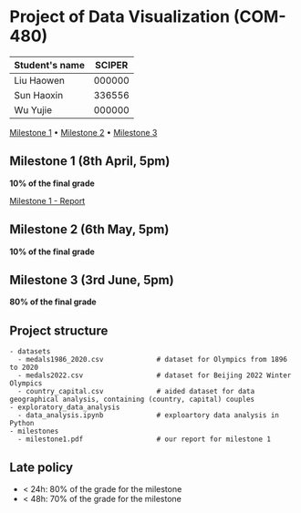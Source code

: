 # Project of Data Visualization (COM-480)

| Student's name | SCIPER |
| -------------- | ------ |
| Liu Haowen | 000000 |
| Sun Haoxin | 336556 |
| Wu Yujie | 000000 |

[Milestone 1](#milestone-1) • [Milestone 2](#milestone-2) • [Milestone 3](#milestone-3)

## Milestone 1 (8th April, 5pm)

**10% of the final grade**

[Milestone 1 - Report](milestones/milestone1.pdf)

## Milestone 2 (6th May, 5pm)

**10% of the final grade**


## Milestone 3 (3rd June, 5pm)

**80% of the final grade**


## Project structure

```
- datasets
  - medals1986_2020.csv             # dataset for Olympics from 1896 to 2020
  - medals2022.csv                  # dataset for Beijing 2022 Winter Olympics
  - country_capital.csv             # aided dataset for data geographical analysis, containing (country, capital) couples
- exploratory_data_analysis
  - data_analysis.ipynb             # exploartory data analysis in Python
- milestones
  - milestone1.pdf                  # our report for milestone 1
```


## Late policy

- < 24h: 80% of the grade for the milestone
- < 48h: 70% of the grade for the milestone
